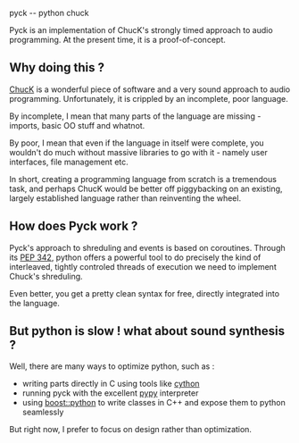 pyck -- python chuck

Pyck is an implementation of ChucK's strongly timed approach to audio
programming. At the present time, it is a proof-of-concept.

Why doing this ?
----------------

[ChucK](http://chuck.cs.princeton.edu/) is a wonderful piece of software and a
very sound approach to audio programming. Unfortunately, it is crippled by an
incomplete, poor language.

By incomplete, I mean that many parts of the language are missing - imports,
basic OO stuff and whatnot.

By poor, I mean that even if the language in itself were complete, you wouldn't
do much without massive libraries to go with it - namely user interfaces, file
management etc.

In short, creating a programming language from scratch is a tremendous task,
and perhaps ChucK would be better off piggybacking on an existing, largely
established language rather than reinventing the wheel.

How does Pyck work ?
--------------------

Pyck's approach to shreduling and events is based on coroutines. Through its
[PEP 342](http://www.python.org/dev/peps/pep-0342/), python offers a powerful
tool to do precisely the kind of interleaved, tightly controled threads of
execution we need to implement Chuck's shreduling.

Even better, you get a pretty clean syntax for free, directly integrated into
the language.

But python is slow ! what about sound synthesis ?
-------------------------------------------------

Well, there are many ways to optimize python, such as :

 - writing parts directly in C using tools like [cython](http://cython.org)
 - running pyck with the excellent [pypy](http://pypy.org) interpreter
 - using [boost::python](http://www.boost.org/doc/libs/1_48_0/libs/python/doc/)
   to write classes in C++ and expose them to python seamlessly

But right now, I prefer to focus on design rather than optimization.
